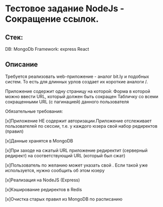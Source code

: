 # Тестовое задание  NodeJs  - Сокращение ссылок.

## Стек:
DB: MongoDb
Framework: express
React

## Описание

Требуется реализовать web-приложение - аналог bit.ly и подобных систем.
То есть для длинных урлов создает их короткие аналоги <domain>/<subpart>.

Приложение содержит одну страницу на которой:
Форма в которой можно ввести URL, который должен быть сокращен
Табличку со всеми сокращенными URL (с пагинацией) данного пользователя

Обязательные требования:


[x]Приложение НЕ содержит авторизации.Приложение отслеживает пользователей по сессии, т.е. у каждого юзера свой набор редиректов (правил)


[x]Данные хранятся в MongoDB


[x]При заходе на сжатый URL приложение редиректит (серверный редирект) на соответствующий URL (который был сжат)


[x]Пользователь по желанию может указать свой <subpart>. Если такой <subpart> уже используется, нужно сообщить об этом юзеру


[x]Реализация на NodeJS (Express)


[x]Кэширование редиректов в Redis


[x]Очистка старых правил из MongoDB  по расписанию



